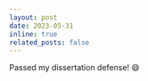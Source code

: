 ```yaml
---
layout: post
date: 2023-05-31 
inline: true
related_posts: false
---
```


Passed my dissertation defense! :smile: